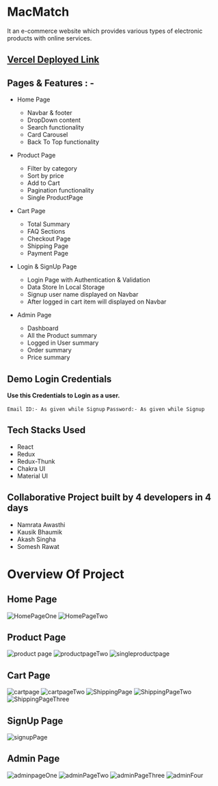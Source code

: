 <h1>MacMatch</h1>
It an e-commerce website which provides various types of electronic products with online services.

## [Vercel Deployed Link](https://project-khaki-ten.vercel.app/)

## Pages & Features : -
- Home Page

  - Navbar & footer
  - DropDown content
  - Search functionality
  - Card Carousel
  - Back To Top functionality

- Product Page

  - Filter by category
  - Sort by price
  - Add to Cart
  - Pagination functionality
  - Single ProductPage

- Cart Page

  - Total Summary
  - FAQ Sections
  - Checkout Page
  - Shipping Page
  - Payment Page
 
- Login & SignUp Page

  - Login Page with Authentication & Validation
  - Data Store In Local Storage
  - Signup user name displayed on Navbar
  - After logged in cart item will displayed on Navbar
  
  
 - Admin Page
  
   - Dashboard
   - All the Product summary
   - Logged in User summary
   - Order summary 
   - Price summary
  
  
  ## Demo Login Credentials

**Use this Credentials to Login as a user.**

 `Email ID:- As given while Signup`
 `Password:- As given while Signup`
 
  
## Tech Stacks Used

- React
- Redux
- Redux-Thunk
- Chakra UI
- Material UI 


## Collaborative Project built by 4 developers in 4 days 

 * Namrata Awasthi
 * Kausik Bhaumik
 * Akash Singha
 * Somesh Rawat

# Overview Of Project

## Home Page
 ![HomePageOne](https://user-images.githubusercontent.com/112812835/221432362-7a9776e1-1b0e-48c2-876f-af43ebb77be3.png)
 ![HomePageTwo](https://user-images.githubusercontent.com/112812835/221432376-8d06b0d7-145f-44b6-8b3a-cfc37c72d417.png)

## Product Page
![product page](https://user-images.githubusercontent.com/112812835/221433522-ff077ed6-527d-44d1-b754-9bcbaf5fe622.png)
![productpageTwo](https://user-images.githubusercontent.com/112812835/221433587-683f9253-5fa1-40be-aa40-7dbb2b5a0727.png)
![singleproductpage](https://user-images.githubusercontent.com/112812835/221433606-77abfe50-68b7-49c6-aaac-958c9729db6f.png)

## Cart Page
![cartpage](https://user-images.githubusercontent.com/112812835/221433764-29c8bf26-638a-44f3-b4db-c2a3e0d22ad4.png)
![cartpageTwo](https://user-images.githubusercontent.com/112812835/221433972-1f0be9d3-1f0f-4d63-9370-2b5b1fa15f4b.png)
![ShippingPage](https://user-images.githubusercontent.com/112800148/221985586-4fcf6c69-a207-4a52-b73e-9e3a671b906f.png)
![ShippingPageTwo](https://user-images.githubusercontent.com/112800148/221985611-e01bb656-4291-426a-980b-f899630dcf54.png)
![ShippingPageThree](https://user-images.githubusercontent.com/112800148/221985694-7c8b986f-6588-4165-8397-4cfbb78333d4.png)


## SignUp Page
![signupPage](https://user-images.githubusercontent.com/112812835/221438764-77024754-3028-4d13-b8fb-2b4348b4f7ae.png)

## Admin Page
![adminpageOne](https://user-images.githubusercontent.com/112812835/221434270-271f5d25-b2c3-4584-9d51-0fa77bb4e146.png)
![adminPageTwo](https://user-images.githubusercontent.com/112812835/221434353-9f34b0b7-7c43-4e9b-beef-155de9abbf06.png)
![adminPageThree](https://user-images.githubusercontent.com/112812835/221434496-09396c71-183e-4fca-bc6a-c2562fd7c96c.png)
![adminFour](https://user-images.githubusercontent.com/112812835/221434617-e6cee0b4-5ba7-46ab-9d49-d893e5ff11b0.png)


